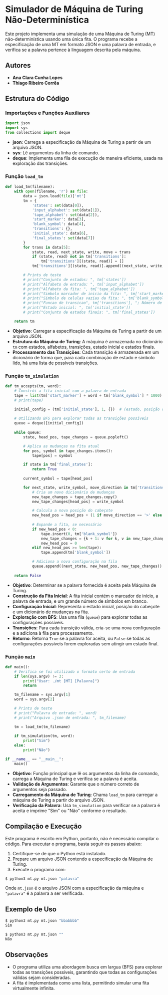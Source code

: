 
# Simulador de Máquina de Turing Não-Determinística

Este projeto implementa uma simulação de uma Máquina de Turing (MT) não-determinística usando uma única fita. O programa recebe a especificação de uma MT em formato JSON e uma palavra de entrada, e verifica se a palavra pertence à linguagem descrita pela máquina.

## Autores

- **Ana Clara Cunha Lopes**
- **Thiago Ribeiro Corrêa**

## Estrutura do Código

### Importações e Funções Auxiliares

```python
import json
import sys
from collections import deque
```

- **json**: Carrega a especificação da Máquina de Turing a partir de um arquivo JSON.
- **sys**: Lê argumentos da linha de comando.
- **deque**: Implementa uma fila de execução de maneira eficiente, usada na exploração das transições.

### Função `load_tm`

```python
def load_tm(filename):
    with open(filename, 'r') as file:
        data = json.load(file)['mt']
        tm = {
            'states': set(data[0]),
            'input_alphabet': set(data[1]),
            'tape_alphabet': set(data[2]),
            'start_marker': data[3],
            'blank_symbol': data[4],
            'transitions': {},
            'initial_state': data[6],
            'final_states': set(data[7])
        }
        for trans in data[5]:
            state, read, next_state, write, move = trans
            if (state, read) not in tm['transitions']:
                tm['transitions'][(state, read)] = []
            tm['transitions'][(state, read)].append((next_state, write, move))

        # Prints de teste
        # print("Conjunto de estados: ", tm['states'])
        # print("Alfabeto de entrada: ", tm['input_alphabet'])
        # print("Alfabeto da fita: ", tm['tape_alphabet'])
        # print("Simbolo marcador de inicio da fita: ", tm['start_marker'])
        # print("Simbolo de celulas vazias da fita: ", tm['blank_symbol'])
        # print("Funcao de transicao", tm['transitions'], "; Número de funcoes: ", len(tm['transitions']))
        # print("Estado inicial: ", tm['initial_state'])
        # print("Conjunto de estados finais: ", tm['final_states'])

    return tm
```

- **Objetivo**: Carregar a especificação da Máquina de Turing a partir de um arquivo JSON.
- **Estrutura da Máquina de Turing**: A máquina é armazenada no dicionário `tm` com estados, alfabetos, transições, estado inicial e estados finais.
- **Processamento das Transições**: Cada transição é armazenada em um dicionário de forma que, para cada combinação de estado e símbolo lido, há uma lista de possíveis transições.

### Função `tm_simulation`

```python
def tm_accepts(tm, word):
    # Constrói a fita inicial com a palavra de entrada
    tape = list(tm['start_marker'] + word + tm['blank_symbol'] * 1000)
    # print(tape)

    initial_config = (tm['initial_state'], 1, {})  # (estado, posição do cabeçote, mudanças na fita)
    
    # Utilizando BFS para explorar todas as transições possíveis
    queue = deque([initial_config])
    
    while queue:
        state, head_pos, tape_changes = queue.popleft()

        # Aplica as mudanças na fita atual
        for pos, symbol in tape_changes.items():
            tape[pos] = symbol

        if state in tm['final_states']:
            return True
        
        current_symbol = tape[head_pos]

        for next_state, write_symbol, move_direction in tm['transitions'].get((state, current_symbol), []):
            # Cria um novo dicionário de mudanças
            new_tape_changes = tape_changes.copy()
            new_tape_changes[head_pos] = write_symbol

            # Calcula a nova posição do cabeçote
            new_head_pos = head_pos + (1 if move_direction == '>' else -1)
            
            # Expande a fita, se necessário
            if new_head_pos < 0:
                tape.insert(0, tm['blank_symbol'])
                new_tape_changes = {k + 1: v for k, v in new_tape_changes.items()}
                new_head_pos = 0
            elif new_head_pos >= len(tape):
                tape.append(tm['blank_symbol'])

            # Adiciona a nova configuração na fila
            queue.append((next_state, new_head_pos, new_tape_changes))
    
    return False
```

- **Objetivo**: Determinar se a palavra fornecida é aceita pela Máquina de Turing.
- **Construção da Fita Inicial**: A fita inicial contém o marcador de início, a palavra de entrada, e um grande número de símbolos em branco.
- **Configuração Inicial**: Representa o estado inicial, posição do cabeçote e um dicionário de mudanças na fita.
- **Exploração com BFS**: Usa uma fila (`queue`) para explorar todas as configurações possíveis.
- **Transições**: Para cada transição válida, cria-se uma nova configuração e a adiciona à fila para processamento.
- **Retorno**: Retorna `True` se a palavra for aceita, ou `False` se todas as configurações possíveis forem exploradas sem atingir um estado final.

### Função `main`

```python
def main():
    # Verifica se foi utilizado o formato certo de entrada
    if len(sys.argv) != 3:
        print("Usar: ./mt [MT] [Palavra]")
        return

    tm_filename = sys.argv[1]
    word = sys.argv[2]

    # Prints de teste
    # print("Palavra de entrada: ", word)
    # print("Arquivo .json de entrada: ", tm_filename)

    tm = load_tm(tm_filename)
    
    if tm_simulation(tm, word):
        print("Sim")
    else:
        print("Não")

if __name__ == "__main__":
    main()
```

- **Objetivo**: Função principal que lê os argumentos da linha de comando, carrega a Máquina de Turing e verifica se a palavra é aceita.
- **Validação de Argumentos**: Garante que o número correto de argumentos seja passado.
- **Carregamento da Máquina de Turing**: Chama `load_tm` para carregar a máquina de Turing a partir do arquivo JSON.
- **Verificação da Palavra**: Usa `tm_simulation` para verificar se a palavra é aceita e imprime "Sim" ou "Não" conforme o resultado.

## Compilação e Execução

Este programa é escrito em Python, portanto, não é necessário compilar o código. Para executar o programa, basta seguir os passos abaixo:

1. Certifique-se de que o Python está instalado.
2. Prepare um arquivo JSON contendo a especificação da Máquina de Turing.
3. Execute o programa com:

```bash
$ python3 mt.py mt.json "palavra"
```

Onde `mt.json` é o arquivo JSON com a especificação da máquina e `"palavra"` é a palavra a ser verificada.

## Exemplo de Uso

```bash
$ python3 mt.py mt.json "bbabbbb"
Sim

$ python3 mt.py mt.json ""
Não
```

## Observações

- O programa utiliza uma abordagem busca em largua (BFS) para explorar todas as transições possíveis, garantindo que todas as configurações válidas sejam consideradas.
- A fita é implementada como uma lista, permitindo simular uma fita virtualmente infinita.


